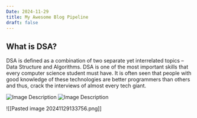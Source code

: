 ```yaml
---
Date: 2024-11-29
title: My Awesome Blog Pipeline
draft: false
---
```



## What is DSA?

DSA is defined as a combination of two separate yet interrelated topics – Data Structure and Algorithms. DSA is one of the most important skills that every computer science student must have. It is often seen that people with good knowledge of these technologies are better programmers than others and thus, crack the interviews of almost every tech giant.


![Image Description](/images/Pasted%20image%2020241129133709.png)
![Image Description](/images/Pasted%20image%2020241129133603.png)


![[Pasted image 20241129133756.png]]